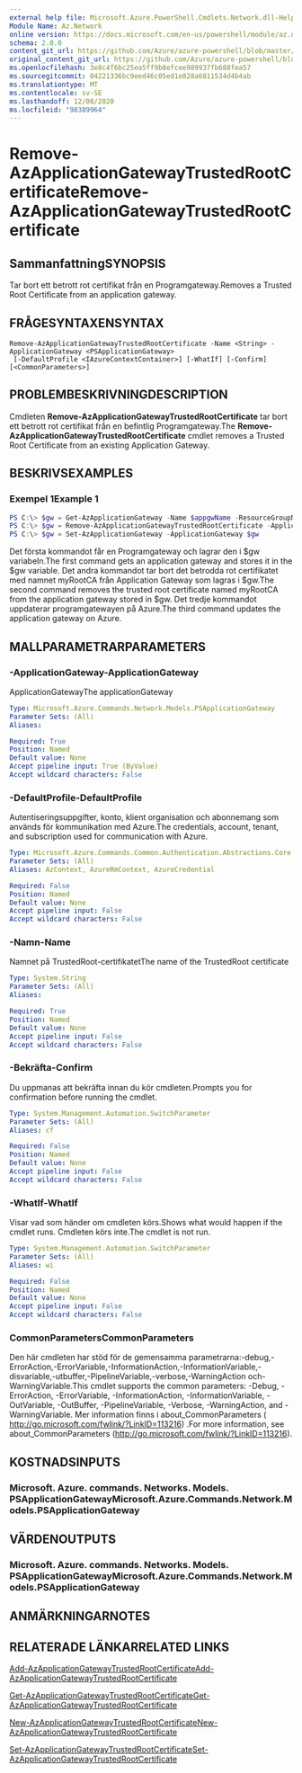 ```yaml
---
external help file: Microsoft.Azure.PowerShell.Cmdlets.Network.dll-Help.xml
Module Name: Az.Network
online version: https://docs.microsoft.com/en-us/powershell/module/az.network/remove-azapplicationgatewaytrustedrootcertificate
schema: 2.0.0
content_git_url: https://github.com/Azure/azure-powershell/blob/master/src/Network/Network/help/Remove-AzApplicationGatewayTrustedRootCertificate.md
original_content_git_url: https://github.com/Azure/azure-powershell/blob/master/src/Network/Network/help/Remove-AzApplicationGatewayTrustedRootCertificate.md
ms.openlocfilehash: 3e8c4f6bc25ea5ff9b8efcee989937fb688fea57
ms.sourcegitcommit: 04221336bc9eed46c05ed1e828a6811534d4b4ab
ms.translationtype: MT
ms.contentlocale: sv-SE
ms.lasthandoff: 12/08/2020
ms.locfileid: "98389964"
---
```

# <span data-ttu-id="6808e-101">Remove-AzApplicationGatewayTrustedRootCertificate</span><span class="sxs-lookup"><span data-stu-id="6808e-101">Remove-AzApplicationGatewayTrustedRootCertificate</span></span>

## <span data-ttu-id="6808e-102">Sammanfattning</span><span class="sxs-lookup"><span data-stu-id="6808e-102">SYNOPSIS</span></span>
<span data-ttu-id="6808e-103">Tar bort ett betrott rot certifikat från en Programgateway.</span><span class="sxs-lookup"><span data-stu-id="6808e-103">Removes a Trusted Root Certificate from an application gateway.</span></span>

## <span data-ttu-id="6808e-104">FRÅGESYNTAXEN</span><span class="sxs-lookup"><span data-stu-id="6808e-104">SYNTAX</span></span>

```
Remove-AzApplicationGatewayTrustedRootCertificate -Name <String> -ApplicationGateway <PSApplicationGateway>
 [-DefaultProfile <IAzureContextContainer>] [-WhatIf] [-Confirm] [<CommonParameters>]
```

## <span data-ttu-id="6808e-105">PROBLEMBESKRIVNING</span><span class="sxs-lookup"><span data-stu-id="6808e-105">DESCRIPTION</span></span>
<span data-ttu-id="6808e-106">Cmdleten **Remove-AzApplicationGatewayTrustedRootCertificate** tar bort ett betrott rot certifikat från en befintlig Programgateway.</span><span class="sxs-lookup"><span data-stu-id="6808e-106">The **Remove-AzApplicationGatewayTrustedRootCertificate** cmdlet removes a Trusted Root Certificate from an existing Application Gateway.</span></span>

## <span data-ttu-id="6808e-107">BESKRIVS</span><span class="sxs-lookup"><span data-stu-id="6808e-107">EXAMPLES</span></span>

### <span data-ttu-id="6808e-108">Exempel 1</span><span class="sxs-lookup"><span data-stu-id="6808e-108">Example 1</span></span>
```powershell
PS C:\> $gw = Get-AzApplicationGateway -Name $appgwName -ResourceGroupName $resgpName
PS C:\> $gw = Remove-AzApplicationGatewayTrustedRootCertificate -ApplicationGateway $gw -Name "myRootCA"
PS C:\> $gw = Set-AzApplicationGateway -ApplicationGateway $gw
```

<span data-ttu-id="6808e-109">Det första kommandot får en Programgateway och lagrar den i $gw variabeln.</span><span class="sxs-lookup"><span data-stu-id="6808e-109">The first command gets an application gateway and stores it in the $gw variable.</span></span>
<span data-ttu-id="6808e-110">Det andra kommandot tar bort det betrodda rot certifikatet med namnet myRootCA från Application Gateway som lagras i $gw.</span><span class="sxs-lookup"><span data-stu-id="6808e-110">The second command removes the trusted root certificate named myRootCA from the application gateway stored in $gw.</span></span>
<span data-ttu-id="6808e-111">Det tredje kommandot uppdaterar programgatewayen på Azure.</span><span class="sxs-lookup"><span data-stu-id="6808e-111">The third command updates the application gateway on Azure.</span></span>

## <span data-ttu-id="6808e-112">MALLPARAMETRAR</span><span class="sxs-lookup"><span data-stu-id="6808e-112">PARAMETERS</span></span>

### <span data-ttu-id="6808e-113">-ApplicationGateway</span><span class="sxs-lookup"><span data-stu-id="6808e-113">-ApplicationGateway</span></span>
<span data-ttu-id="6808e-114">ApplicationGateway</span><span class="sxs-lookup"><span data-stu-id="6808e-114">The applicationGateway</span></span>

```yaml
Type: Microsoft.Azure.Commands.Network.Models.PSApplicationGateway
Parameter Sets: (All)
Aliases:

Required: True
Position: Named
Default value: None
Accept pipeline input: True (ByValue)
Accept wildcard characters: False
```

### <span data-ttu-id="6808e-115">-DefaultProfile</span><span class="sxs-lookup"><span data-stu-id="6808e-115">-DefaultProfile</span></span>
<span data-ttu-id="6808e-116">Autentiseringsuppgifter, konto, klient organisation och abonnemang som används för kommunikation med Azure.</span><span class="sxs-lookup"><span data-stu-id="6808e-116">The credentials, account, tenant, and subscription used for communication with Azure.</span></span>

```yaml
Type: Microsoft.Azure.Commands.Common.Authentication.Abstractions.Core.IAzureContextContainer
Parameter Sets: (All)
Aliases: AzContext, AzureRmContext, AzureCredential

Required: False
Position: Named
Default value: None
Accept pipeline input: False
Accept wildcard characters: False
```

### <span data-ttu-id="6808e-117">-Namn</span><span class="sxs-lookup"><span data-stu-id="6808e-117">-Name</span></span>
<span data-ttu-id="6808e-118">Namnet på TrustedRoot-certifikatet</span><span class="sxs-lookup"><span data-stu-id="6808e-118">The name of the TrustedRoot certificate</span></span>

```yaml
Type: System.String
Parameter Sets: (All)
Aliases:

Required: True
Position: Named
Default value: None
Accept pipeline input: False
Accept wildcard characters: False
```

### <span data-ttu-id="6808e-119">-Bekräfta</span><span class="sxs-lookup"><span data-stu-id="6808e-119">-Confirm</span></span>
<span data-ttu-id="6808e-120">Du uppmanas att bekräfta innan du kör cmdleten.</span><span class="sxs-lookup"><span data-stu-id="6808e-120">Prompts you for confirmation before running the cmdlet.</span></span>

```yaml
Type: System.Management.Automation.SwitchParameter
Parameter Sets: (All)
Aliases: cf

Required: False
Position: Named
Default value: None
Accept pipeline input: False
Accept wildcard characters: False
```

### <span data-ttu-id="6808e-121">-WhatIf</span><span class="sxs-lookup"><span data-stu-id="6808e-121">-WhatIf</span></span>
<span data-ttu-id="6808e-122">Visar vad som händer om cmdleten körs.</span><span class="sxs-lookup"><span data-stu-id="6808e-122">Shows what would happen if the cmdlet runs.</span></span>
<span data-ttu-id="6808e-123">Cmdleten körs inte.</span><span class="sxs-lookup"><span data-stu-id="6808e-123">The cmdlet is not run.</span></span>

```yaml
Type: System.Management.Automation.SwitchParameter
Parameter Sets: (All)
Aliases: wi

Required: False
Position: Named
Default value: None
Accept pipeline input: False
Accept wildcard characters: False
```

### <span data-ttu-id="6808e-124">CommonParameters</span><span class="sxs-lookup"><span data-stu-id="6808e-124">CommonParameters</span></span>
<span data-ttu-id="6808e-125">Den här cmdleten har stöd för de gemensamma parametrarna:-debug,-ErrorAction,-ErrorVariable,-InformationAction,-InformationVariable,-disvariable,-utbuffer,-PipelineVariable,-verbose,-WarningAction och-WarningVariable.</span><span class="sxs-lookup"><span data-stu-id="6808e-125">This cmdlet supports the common parameters: -Debug, -ErrorAction, -ErrorVariable, -InformationAction, -InformationVariable, -OutVariable, -OutBuffer, -PipelineVariable, -Verbose, -WarningAction, and -WarningVariable.</span></span> <span data-ttu-id="6808e-126">Mer information finns i about_CommonParameters ( http://go.microsoft.com/fwlink/?LinkID=113216) .</span><span class="sxs-lookup"><span data-stu-id="6808e-126">For more information, see about_CommonParameters (http://go.microsoft.com/fwlink/?LinkID=113216).</span></span>

## <span data-ttu-id="6808e-127">KOSTNADS</span><span class="sxs-lookup"><span data-stu-id="6808e-127">INPUTS</span></span>

### <span data-ttu-id="6808e-128">Microsoft. Azure. commands. Networks. Models. PSApplicationGateway</span><span class="sxs-lookup"><span data-stu-id="6808e-128">Microsoft.Azure.Commands.Network.Models.PSApplicationGateway</span></span>

## <span data-ttu-id="6808e-129">VÄRDEN</span><span class="sxs-lookup"><span data-stu-id="6808e-129">OUTPUTS</span></span>

### <span data-ttu-id="6808e-130">Microsoft. Azure. commands. Networks. Models. PSApplicationGateway</span><span class="sxs-lookup"><span data-stu-id="6808e-130">Microsoft.Azure.Commands.Network.Models.PSApplicationGateway</span></span>

## <span data-ttu-id="6808e-131">ANMÄRKNINGAR</span><span class="sxs-lookup"><span data-stu-id="6808e-131">NOTES</span></span>

## <span data-ttu-id="6808e-132">RELATERADE LÄNKAR</span><span class="sxs-lookup"><span data-stu-id="6808e-132">RELATED LINKS</span></span>

[<span data-ttu-id="6808e-133">Add-AzApplicationGatewayTrustedRootCertificate</span><span class="sxs-lookup"><span data-stu-id="6808e-133">Add-AzApplicationGatewayTrustedRootCertificate</span></span>](./Add-AzApplicationGatewayTrustedRootCertificate.md)

[<span data-ttu-id="6808e-134">Get-AzApplicationGatewayTrustedRootCertificate</span><span class="sxs-lookup"><span data-stu-id="6808e-134">Get-AzApplicationGatewayTrustedRootCertificate</span></span>](./Get-AzApplicationGatewayTrustedRootCertificate.md)

[<span data-ttu-id="6808e-135">New-AzApplicationGatewayTrustedRootCertificate</span><span class="sxs-lookup"><span data-stu-id="6808e-135">New-AzApplicationGatewayTrustedRootCertificate</span></span>](./New-AzApplicationGatewayTrustedRootCertificate.md)

[<span data-ttu-id="6808e-136">Set-AzApplicationGatewayTrustedRootCertificate</span><span class="sxs-lookup"><span data-stu-id="6808e-136">Set-AzApplicationGatewayTrustedRootCertificate</span></span>](./Set-AzApplicationGatewayTrustedRootCertificate.md)
